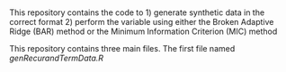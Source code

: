 # 
This repository contains the code to 1) generate synthetic data in the correct format 2) perform the variable using either the Broken Adaptive Ridge (BAR) method or the Minimum Information Criterion (MIC) method

This repository contains three main files. The first file named *genRecurandTermData.R* 
